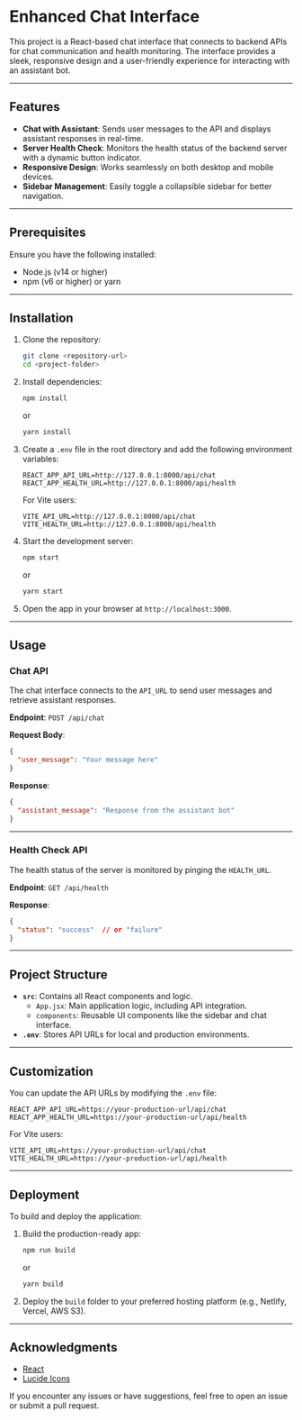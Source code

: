 # Enhanced Chat Interface

This project is a React-based chat interface that connects to backend APIs for chat communication and health monitoring. The interface provides a sleek, responsive design and a user-friendly experience for interacting with an assistant bot. 

---

## Features
- **Chat with Assistant**: Sends user messages to the API and displays assistant responses in real-time.
- **Server Health Check**: Monitors the health status of the backend server with a dynamic button indicator.
- **Responsive Design**: Works seamlessly on both desktop and mobile devices.
- **Sidebar Management**: Easily toggle a collapsible sidebar for better navigation.

---

## Prerequisites
Ensure you have the following installed:
- Node.js (v14 or higher)
- npm (v6 or higher) or yarn

---

## Installation
1. Clone the repository:
   ```bash
   git clone <repository-url>
   cd <project-folder>
   ```

2. Install dependencies:
   ```bash
   npm install
   ```
   or
   ```bash
   yarn install
   ```

3. Create a `.env` file in the root directory and add the following environment variables:
   ```env
   REACT_APP_API_URL=http://127.0.0.1:8000/api/chat
   REACT_APP_HEALTH_URL=http://127.0.0.1:8000/api/health
   ```

   For Vite users:
   ```env
   VITE_API_URL=http://127.0.0.1:8000/api/chat
   VITE_HEALTH_URL=http://127.0.0.1:8000/api/health
   ```

4. Start the development server:
   ```bash
   npm start
   ```
   or
   ```bash
   yarn start
   ```

5. Open the app in your browser at `http://localhost:3000`.

---

## Usage
### Chat API
The chat interface connects to the `API_URL` to send user messages and retrieve assistant responses.

**Endpoint**: `POST /api/chat`

**Request Body**:
```json
{
  "user_message": "Your message here"
}
```

**Response**:
```json
{
  "assistant_message": "Response from the assistant bot"
}
```

---

### Health Check API
The health status of the server is monitored by pinging the `HEALTH_URL`.

**Endpoint**: `GET /api/health`

**Response**:
```json
{
  "status": "success"  // or "failure"
}
```

---

## Project Structure
- **`src`**: Contains all React components and logic.
  - `App.jsx`: Main application logic, including API integration.
  - `components`: Reusable UI components like the sidebar and chat interface.
- **`.env`**: Stores API URLs for local and production environments.

---

## Customization
You can update the API URLs by modifying the `.env` file:
```env
REACT_APP_API_URL=https://your-production-url/api/chat
REACT_APP_HEALTH_URL=https://your-production-url/api/health
```

For Vite users:
```env
VITE_API_URL=https://your-production-url/api/chat
VITE_HEALTH_URL=https://your-production-url/api/health
```

---

## Deployment
To build and deploy the application:
1. Build the production-ready app:
   ```bash
   npm run build
   ```
   or
   ```bash
   yarn build
   ```

2. Deploy the `build` folder to your preferred hosting platform (e.g., Netlify, Vercel, AWS S3).


---

## Acknowledgments
- [React](https://reactjs.org/)
- [Lucide Icons](https://lucide.dev/)

If you encounter any issues or have suggestions, feel free to open an issue or submit a pull request.